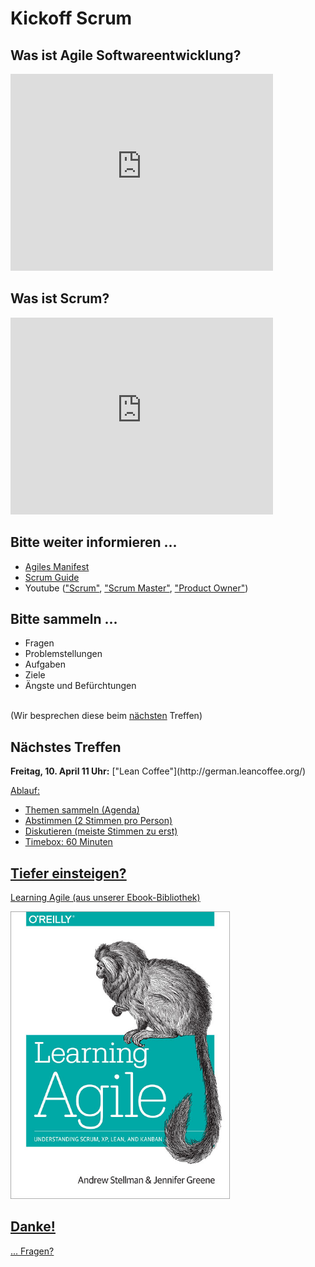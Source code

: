 # Kickoff Scrum



## Was ist Agile Softwareentwicklung?

<iframe width="420" height="315" src="https://www.youtube.com/embed/PpZ-Pxrvc84" frameborder="0" allowfullscreen></iframe>



## Was ist Scrum?

<iframe width="420" height="315" src="https://www.youtube.com/embed/PPO5GwSo0d4" frameborder="0" allowfullscreen></iframe>



## Bitte weiter informieren ...

- [Agiles Manifest](http://agilemanifesto.org/iso/de/)
- [Scrum Guide](http://www.scrumguides.org/docs/scrumguide/v1/Scrum-Guide-DE.pdf#zoom=100)
- Youtube (["Scrum"](https://www.youtube.com/results?search_query=scrum), ["Scrum Master"](https://www.youtube.com/results?search_query=scrum+master), ["Product Owner"](https://www.youtube.com/results?search_query=product+owner))



## Bitte sammeln ...

- Fragen
- Problemstellungen
- Aufgaben
- Ziele
- Ängste und Befürchtungen

<br>
(Wir besprechen diese beim <u>nächsten</u> Treffen)



## Nächstes Treffen

<p><strong>Freitag, 10. April 11 Uhr:</strong>&nbsp;["Lean Coffee"](http://german.leancoffee.org/)
</p>
<p><u>Ablauf:<u></p>

- Themen sammeln (Agenda)
- Abstimmen (2 Stimmen pro Person)
- Diskutieren (meiste Stimmen zu erst)
- Timebox: 60 Minuten



## Tiefer einsteigen?

[Learning Agile](https://knowledge.plentymarkets.com/display/LRNG/Ebooks#Ebooks-LearningAgile) (aus unserer Ebook-Bibliothek)

<a href="https://knowledge.plentymarkets.com/display/LRNG/Ebooks#Ebooks-LearningAgile"><img src="learing_agile.jpg" height="460px"></a>



## Danke!

... Fragen?